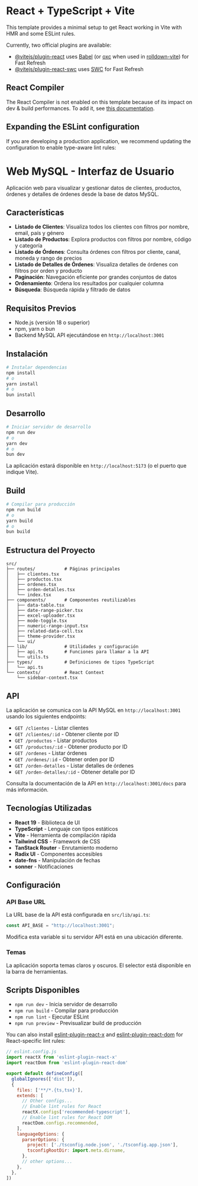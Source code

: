 # React + TypeScript + Vite

This template provides a minimal setup to get React working in Vite with HMR and some ESLint rules.

Currently, two official plugins are available:

- [@vitejs/plugin-react](https://github.com/vitejs/vite-plugin-react/blob/main/packages/plugin-react) uses [Babel](https://babeljs.io/) (or [oxc](https://oxc.rs) when used in [rolldown-vite](https://vite.dev/guide/rolldown)) for Fast Refresh
- [@vitejs/plugin-react-swc](https://github.com/vitejs/vite-plugin-react/blob/main/packages/plugin-react-swc) uses [SWC](https://swc.rs/) for Fast Refresh

## React Compiler

The React Compiler is not enabled on this template because of its impact on dev & build performances. To add it, see [this documentation](https://react.dev/learn/react-compiler/installation).

## Expanding the ESLint configuration

If you are developing a production application, we recommend updating the configuration to enable type-aware lint rules:

# Web MySQL - Interfaz de Usuario

Aplicación web para visualizar y gestionar datos de clientes, productos, órdenes y detalles de órdenes desde la base de datos MySQL.

## Características

- **Listado de Clientes**: Visualiza todos los clientes con filtros por nombre, email, país y género
- **Listado de Productos**: Explora productos con filtros por nombre, código y categoría
- **Listado de Órdenes**: Consulta órdenes con filtros por cliente, canal, moneda y rango de precios
- **Listado de Detalles de Órdenes**: Visualiza detalles de órdenes con filtros por orden y producto
- **Paginación**: Navegación eficiente por grandes conjuntos de datos
- **Ordenamiento**: Ordena los resultados por cualquier columna
- **Búsqueda**: Búsqueda rápida y filtrado de datos

## Requisitos Previos

- Node.js (versión 18 o superior)
- npm, yarn o bun
- Backend MySQL API ejecutándose en `http://localhost:3001`

## Instalación

```bash
# Instalar dependencias
npm install
# o
yarn install
# o
bun install
```

## Desarrollo

```bash
# Iniciar servidor de desarrollo
npm run dev
# o
yarn dev
# o
bun dev
```

La aplicación estará disponible en `http://localhost:5173` (o el puerto que indique Vite).

## Build

```bash
# Compilar para producción
npm run build
# o
yarn build
# o
bun build
```

## Estructura del Proyecto

```
src/
├── routes/           # Páginas principales
│   ├── clientes.tsx
│   ├── productos.tsx
│   ├── ordenes.tsx
│   ├── orden-detalles.tsx
│   └── index.tsx
├── components/       # Componentes reutilizables
│   ├── data-table.tsx
│   ├── date-range-picker.tsx
│   ├── excel-uploader.tsx
│   ├── mode-toggle.tsx
│   ├── numeric-range-input.tsx
│   ├── related-data-cell.tsx
│   ├── theme-provider.tsx
│   └── ui/
├── lib/              # Utilidades y configuración
│   ├── api.ts        # Funciones para llamar a la API
│   └── utils.ts
├── types/            # Definiciones de tipos TypeScript
│   └── api.ts
└── contexts/         # React Context
    └── sidebar-context.tsx
```

## API

La aplicación se comunica con la API MySQL en `http://localhost:3001` usando los siguientes endpoints:

- `GET /clientes` - Listar clientes
- `GET /clientes/:id` - Obtener cliente por ID
- `GET /productos` - Listar productos
- `GET /productos/:id` - Obtener producto por ID
- `GET /ordenes` - Listar órdenes
- `GET /ordenes/:id` - Obtener orden por ID
- `GET /orden-detalles` - Listar detalles de órdenes
- `GET /orden-detalles/:id` - Obtener detalle por ID

Consulta la documentación de la API en `http://localhost:3001/docs` para más información.

## Tecnologías Utilizadas

- **React 19** - Biblioteca de UI
- **TypeScript** - Lenguaje con tipos estáticos
- **Vite** - Herramienta de compilación rápida
- **Tailwind CSS** - Framework de CSS
- **TanStack Router** - Enrutamiento moderno
- **Radix UI** - Componentes accesibles
- **date-fns** - Manipulación de fechas
- **sonner** - Notificaciones

## Configuración

### API Base URL

La URL base de la API está configurada en `src/lib/api.ts`:

```typescript
const API_BASE = "http://localhost:3001";
```

Modifica esta variable si tu servidor API está en una ubicación diferente.

### Temas

La aplicación soporta temas claros y oscuros. El selector está disponible en la barra de herramientas.

## Scripts Disponibles

- `npm run dev` - Inicia servidor de desarrollo
- `npm run build` - Compilar para producción
- `npm run lint` - Ejecutar ESLint
- `npm run preview` - Previsualizar build de producción

You can also install [eslint-plugin-react-x](https://github.com/Rel1cx/eslint-react/tree/main/packages/plugins/eslint-plugin-react-x) and [eslint-plugin-react-dom](https://github.com/Rel1cx/eslint-react/tree/main/packages/plugins/eslint-plugin-react-dom) for React-specific lint rules:

```js
// eslint.config.js
import reactX from 'eslint-plugin-react-x'
import reactDom from 'eslint-plugin-react-dom'

export default defineConfig([
  globalIgnores(['dist']),
  {
    files: ['**/*.{ts,tsx}'],
    extends: [
      // Other configs...
      // Enable lint rules for React
      reactX.configs['recommended-typescript'],
      // Enable lint rules for React DOM
      reactDom.configs.recommended,
    ],
    languageOptions: {
      parserOptions: {
        project: ['./tsconfig.node.json', './tsconfig.app.json'],
        tsconfigRootDir: import.meta.dirname,
      },
      // other options...
    },
  },
])
```

